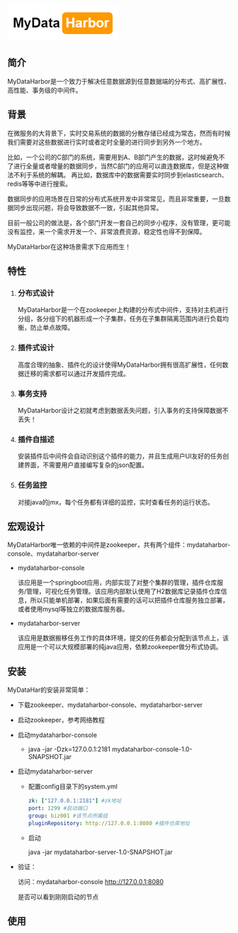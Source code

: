 
![](mydataharbor.png)

## 简介

MyDataHarbor是一个致力于解决任意数据源到任意数据端的分布式、高扩展性、高性能、事务级的中间件。

## 背景

在微服务的大背景下，实时交易系统的数据的分散存储已经成为常态，然而有时候我们需要对这些数据进行实时或者定时全量的进行同步到另外一个地方。

比如，一个公司的C部门的系统，需要用到A、B部门产生的数据，这时候避免不了进行全量或者增量的数据同步，当然C部门的应用可以直连数据库，但是这种做法不利于系统的解耦。
再比如，数据库中的数据需要实时同步到elasticsearch、redis等等中进行搜索。

数据同步的应用场景在日常的分布式系统开发中非常常见，而且非常重要，一旦数据同步出现问题，将会导致数据不一致，引起其他异常。

目前一般公司的做法是，各个部门开发一套自己的同步小程序，没有管理，更可能没有监控，来一个需求开发一个、非常浪费资源，稳定性也得不到保障。

MyDataHarbor在这种场景需求下应用而生！

## 特性

1. ### 分布式设计

   MyDataHarbor是一个在zookeeper上构建的分布式中间件，支持对主机进行分组，各分组下的机器形成一个子集群，任务在子集群隔离范围内进行负载均衡，防止单点故障。

2. ### 插件式设计

   高度合理的抽象、插件化的设计使得MyDataHarbor拥有很高扩展性，任何数据迁移的需求都可以通过开发插件完成。

3. ### 事务支持

   MyDataHarbor设计之初就考虑到数据丢失问题，引入事务的支持保障数据不丢失！

4. ### 插件自描述

   安装插件后中间件会自动识别这个插件的能力，并且生成用户UI友好的任务创建界面，不需要用户直接编写复杂的json配置。

5. ### 任务监控

   对接java的jmx，每个任务都有详细的监控，实时查看任务的运行状态。

## 宏观设计

MyDataHarbor唯一依赖的中间件是zookeeper，共有两个组件：mydataharbor-console、mydataharbor-server

- mydataharbor-console

  该应用是一个springboot应用，内部实现了对整个集群的管理，插件仓库服务/管理，可视化任务管理。该应用内部默认使用了H2数据库记录插件仓库信息，所以只能单机部署，如果后面有需要的话可以把插件仓库服务独立部署，或者使用mysql等独立的数据库服务器。

- mydataharbor-server

  该应用是数据搬移任务工作的具体环境，提交的任务都会分配到该节点上，该应用是一个可以大规模部署的纯java应用，依赖zookeeper做分布式协调。

## 安装

MyDataHar的安装非常简单：

- 下载zookeeper、mydataharbor-console、mydataharbor-server

- 启动zookeeper，参考网络教程

- 启动mydataharbor-console

  -  java -jar -Dzk=127.0.0.1:2181 mydataharbor-console-1.0-SNAPSHOT.jar

- 启动mydataharbor-server

  - 配置config目录下的system.yml
    ```yaml
    zk: ["127.0.0.1:2181"] #zk地址
    port: 1299 #启动端口
    group: biz001 #该节点所属组
    pluginRepository: http://127.0.0.1:8080 #插件仓库地址
  
  - 启动
  
    java -jar mydataharbor-server-1.0-SNAPSHOT.jar
  
- 验证：

  访问：mydataharbor-console  http://127.0.0.1:8080

  是否可以看到刚刚启动的节点
## 使用

